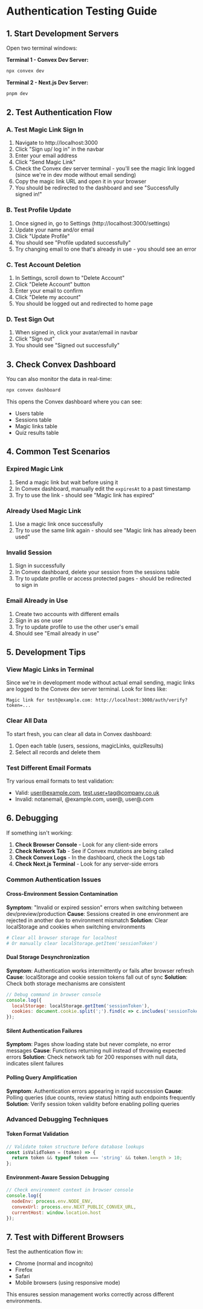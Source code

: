 # Authentication Testing Guide

## 1. Start Development Servers

Open two terminal windows:

**Terminal 1 - Convex Dev Server:**
```bash
npx convex dev
```

**Terminal 2 - Next.js Dev Server:**
```bash
pnpm dev
```

## 2. Test Authentication Flow

### A. Test Magic Link Sign In

1. Navigate to http://localhost:3000
2. Click "Sign up/ log in" in the navbar
3. Enter your email address
4. Click "Send Magic Link"
5. Check the Convex dev server terminal - you'll see the magic link logged (since we're in dev mode without email sending)
6. Copy the magic link URL and open it in your browser
7. You should be redirected to the dashboard and see "Successfully signed in!"

### B. Test Profile Update

1. Once signed in, go to Settings (http://localhost:3000/settings)
2. Update your name and/or email
3. Click "Update Profile"
4. You should see "Profile updated successfully"
5. Try changing email to one that's already in use - you should see an error

### C. Test Account Deletion

1. In Settings, scroll down to "Delete Account"
2. Click "Delete Account" button
3. Enter your email to confirm
4. Click "Delete my account"
5. You should be logged out and redirected to home page

### D. Test Sign Out

1. When signed in, click your avatar/email in navbar
2. Click "Sign out"
3. You should see "Signed out successfully"

## 3. Check Convex Dashboard

You can also monitor the data in real-time:

```bash
npx convex dashboard
```

This opens the Convex dashboard where you can see:
- Users table
- Sessions table
- Magic links table
- Quiz results table

## 4. Common Test Scenarios

### Expired Magic Link
1. Send a magic link but wait before using it
2. In Convex dashboard, manually edit the `expiresAt` to a past timestamp
3. Try to use the link - should see "Magic link has expired"

### Already Used Magic Link
1. Use a magic link once successfully
2. Try to use the same link again - should see "Magic link has already been used"

### Invalid Session
1. Sign in successfully
2. In Convex dashboard, delete your session from the sessions table
3. Try to update profile or access protected pages - should be redirected to sign in

### Email Already in Use
1. Create two accounts with different emails
2. Sign in as one user
3. Try to update profile to use the other user's email
4. Should see "Email already in use"

## 5. Development Tips

### View Magic Links in Terminal
Since we're in development mode without actual email sending, magic links are logged to the Convex dev server terminal. Look for lines like:
```
Magic link for test@example.com: http://localhost:3000/auth/verify?token=...
```

### Clear All Data
To start fresh, you can clear all data in Convex dashboard:
1. Open each table (users, sessions, magicLinks, quizResults)
2. Select all records and delete them

### Test Different Email Formats
Try various email formats to test validation:
- Valid: user@example.com, test.user+tag@company.co.uk
- Invalid: notanemail, @example.com, user@, user@.com

## 6. Debugging

If something isn't working:

1. **Check Browser Console** - Look for any client-side errors
2. **Check Network Tab** - See if Convex mutations are being called
3. **Check Convex Logs** - In the dashboard, check the Logs tab
4. **Check Next.js Terminal** - Look for any server-side errors

### Common Authentication Issues

#### Cross-Environment Session Contamination
**Symptom**: "Invalid or expired session" errors when switching between dev/preview/production
**Cause**: Sessions created in one environment are rejected in another due to environment mismatch
**Solution**: Clear localStorage and cookies when switching environments
```bash
# Clear all browser storage for localhost
# Or manually clear localStorage.getItem('sessionToken')
```

#### Dual Storage Desynchronization
**Symptom**: Authentication works intermittently or fails after browser refresh
**Cause**: localStorage and cookie session tokens fall out of sync
**Solution**: Check both storage mechanisms are consistent
```javascript
// Debug command in browser console
console.log({
  localStorage: localStorage.getItem('sessionToken'),
  cookies: document.cookie.split(';').find(c => c.includes('sessionToken'))
});
```

#### Silent Authentication Failures
**Symptom**: Pages show loading state but never complete, no error messages
**Cause**: Functions returning null instead of throwing expected errors
**Solution**: Check network tab for 200 responses with null data, indicates silent failures

#### Polling Query Amplification
**Symptom**: Authentication errors appearing in rapid succession
**Cause**: Polling queries (due counts, review status) hitting auth endpoints frequently
**Solution**: Verify session token validity before enabling polling queries

### Advanced Debugging Techniques

#### Token Format Validation
```javascript
// Validate token structure before database lookups
const isValidToken = (token) => {
  return token && typeof token === 'string' && token.length > 10;
};
```

#### Environment-Aware Session Debugging
```javascript
// Check environment context in browser console
console.log({
  nodeEnv: process.env.NODE_ENV,
  convexUrl: process.env.NEXT_PUBLIC_CONVEX_URL,
  currentHost: window.location.host
});
```

## 7. Test with Different Browsers

Test the authentication flow in:
- Chrome (normal and incognito)
- Firefox
- Safari
- Mobile browsers (using responsive mode)

This ensures session management works correctly across different environments.